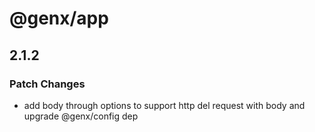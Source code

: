 # @genx/app

## 2.1.2

### Patch Changes

- add body through options to support http del request with body and upgrade @genx/config dep
